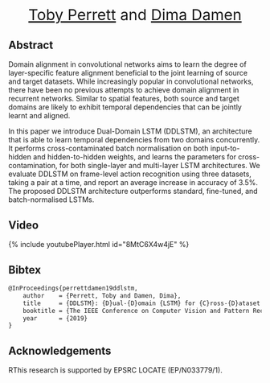 <p align="center" style="font-size:30px">
<a href="https://tobyperrett.github.io/">Toby Perrett</a> and <a href="https://dimadamen.github.io/">Dima Damen</a>
</p>

## Abstract

Domain alignment in convolutional networks aims to learn the degree of layer-specific feature alignment beneficial to the joint learning of source and target datasets. While increasingly popular in convolutional networks, there have been no previous attempts to achieve domain alignment in recurrent networks. Similar to spatial features, both source and target domains are likely to exhibit temporal dependencies that can be jointly learnt and aligned.

In this paper we introduce Dual-Domain LSTM (DDLSTM), an architecture that is able to learn temporal dependencies from two domains concurrently.  It performs cross-contaminated batch normalisation on both input-to-hidden and hidden-to-hidden weights, and learns the parameters for cross-contamination, for both single-layer and multi-layer LSTM architectures. We evaluate DDLSTM on frame-level action recognition using three datasets, taking a pair at a time, and report an average increase in accuracy of 3.5%. The proposed DDLSTM architecture outperforms standard, fine-tuned, and batch-normalised LSTMs.

## Video

{% include youtubePlayer.html id="8MtC6X4w4jE" %}

## Bibtex

```markdown
@InProceedings{perrettdamen19ddlstm,
    author    = {Perrett, Toby and Damen, Dima},
    title     = {DDLSTM}: {D}ual-{D}omain {LSTM} for {C}ross-{D}ataset {A}ction {R}ecognition,
    booktitle = {The IEEE Conference on Computer Vision and Pattern Recognition (CVPR)},
    year      = {2019}
}
```

## Acknowledgements
RThis research is supported by EPSRC LOCATE (EP/N033779/1).
